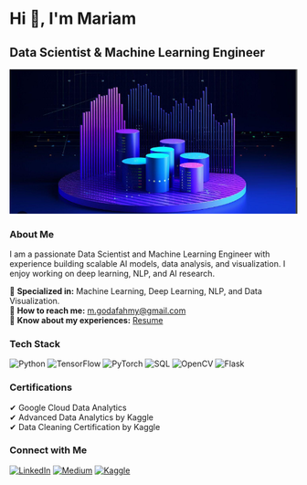 # Hi 👋, I'm Mariam

## Data Scientist & Machine Learning Engineer

[![Portfolio](https://github.com/202201223/202201223/blob/main/Capture.PNG)](https://www.datascienceportfol.io/mariamgoda)

### About Me
I am a passionate Data Scientist and Machine Learning Engineer with experience building scalable AI models, data analysis, and visualization. I enjoy working on deep learning, NLP, and AI research.

🔹 **Specialized in:** Machine Learning, Deep Learning, NLP, and Data Visualization.  
🔹 **How to reach me:** m.godafahmy@gmail.com  
🔹 **Know about my experiences:** [Resume](#)

### Tech Stack
![Python](https://img.shields.io/badge/-Python-blue)
![TensorFlow](https://img.shields.io/badge/-TensorFlow-orange)
![PyTorch](https://img.shields.io/badge/-PyTorch-red)
![SQL](https://img.shields.io/badge/-SQL-lightgrey)
![OpenCV](https://img.shields.io/badge/-OpenCV-purple)
![Flask](https://img.shields.io/badge/-Flask-black)

### Certifications
✔ Google Cloud Data Analytics  
✔ Advanced Data Analytics by Kaggle  
✔ Data Cleaning Certification by Kaggle  

### Connect with Me
[![LinkedIn](https://img.shields.io/badge/LinkedIn-0077B5?style=for-the-badge&logo=linkedin&logoColor=white)]([https://linkedin.com/in/mariam-goda](https://www.linkedin.com/in/mariamgoda/))  
[![Medium](https://img.shields.io/badge/Medium-000000?style=for-the-badge&logo=medium&logoColor=white)]([https://medium.com/@mariamgoda](https://medium.com/@s-mariam.goda))  
[![Kaggle](https://img.shields.io/badge/Kaggle-20BEFF?style=for-the-badge&logo=kaggle&logoColor=white)](https://www.kaggle.com/mariammohamedgoda)
